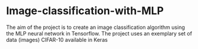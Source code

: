 # Image-classification-with-MLP
The aim of the project is to create an image classification algorithm using the MLP neural network in Tensorflow. The project uses an exemplary set of data (images) CIFAR-10 available in Keras
